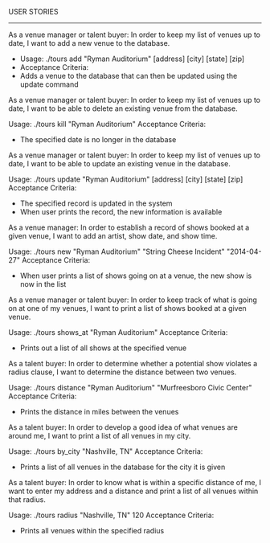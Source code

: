USER STORIES

----------------------------------------------------------------------

As a venue manager or talent buyer: In order to keep my list of venues up to date, I want to add a new venue to the database.

- Usage: ./tours add "Ryman Auditorium" [address] [city] [state] [zip]
- Acceptance Criteria:
- Adds a venue to the database that can then be updated using the update command


As a venue manager or talent buyer: In order to keep my list of venues up to date, I want to be able to delete an existing venue from the database.

Usage: ./tours kill "Ryman Auditorium"
Acceptance Criteria:
- The specified date is no longer in the database

As a venue manager or talent buyer: In order to keep my list of venues up to date, I want to be able to update an existing venue in the database.

Usage: ./tours update "Ryman Auditorium" [address] [city] [state] [zip]
Acceptance Criteria:
- The specified record is updated in the system
- When user prints the record, the new information is available

As a venue manager: In order to establish a record of shows booked at a given venue, I want to add an artist, show date, and show time.

Usage: ./tours new "Ryman Auditorium" "String Cheese Incident" "2014-04-27"
Acceptance Criteria:
- When user prints a list of shows going on at a venue, the new show is now in the list

As a venue manager or talent buyer: In order to keep track of what is going on at one of my venues, I want to print a list of shows booked at a given venue.

Usage: ./tours shows_at "Ryman Auditorium"
Acceptance Criteria:
- Prints out a list of all shows at the specified venue

As a talent buyer: In order to determine whether a potential show violates a radius clause, I want to determine the distance between two venues.

Usage: ./tours distance "Ryman Auditorium" "Murfreesboro Civic Center"
Acceptance Criteria:
- Prints the distance in miles between the venues

As a talent buyer: In order to develop a good idea of what venues are around me, I want to print a list of all venues in my city.

Usage: ./tours by_city "Nashville, TN"
Acceptance Criteria:
- Prints a list of all venues in the database for the city it is given

As a talent buyer: In order to know what is within a specific distance of me, I want to enter my address and a distance and print a list of all venues within that radius.

Usage: ./tours radius "Nashville, TN" 120
Acceptance Criteria:
- Prints all venues within the specified radius



